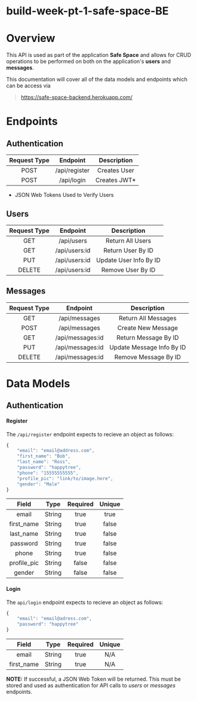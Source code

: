 # build-week-pt-1-safe-space-BE

# Overview

This API is used as part of the application __Safe Space__ and allows for CRUD operations to
be performed on both on the application's __users__ and __messages__.

This documentation will cover all of the data models and endpoints which can be access via
> <https://safe-space-backend.herokuapp.com/>


# Endpoints

## Authentication

| Request Type | Endpoint      | Description   |
|:------------:|:-------------:|:-------------:|
| POST         | /api/register | Creates User  |
| POST         | /api/login    | Creates JWT*  |

* JSON Web Tokens Used to Verify Users

## Users

| Request Type | Endpoint      | Description           |
|:------------:|:-------------:|:---------------------:|
| GET          | /api/users    | Return All Users      |
| GET          | /api/users:id | Return User By ID     |
| PUT          | /api/users:id | Update User Info By ID|
| DELETE       | /api/users:id | Remove User By ID     |

## Messages

| Request Type | Endpoint         | Description              |
|:------------:|:----------------:|:------------------------:|
| GET          | /api/messages    | Return All Messages      |
| POST         | /api/messages    | Create New Message       |
| GET          | /api/messages:id | Return Message By ID     |
| PUT          | /api/messages:id | Update Message Info By ID|
| DELETE       | /api/messages:id | Remove Message By ID     |

# Data Models

## Authentication

#### Register

The `/api/register` endpoint expects to recieve an object as follows: 

```javascript
{
    "email": "email@address.com",
    "first_name": "Bob",
    "last_name": "Ross",
    "password": "happytree",
    "phone": "15555555555",
    "profile_pic": "link/to/image.here",
    "gender": "Male"
}
```

| Field        | Type      | Required   | Unique     |
|:------------:|:---------:|:----------:|:----------:|
| email        | String    |  true      | true       |
| first_name   | String    |  true      | false      |
| last_name    | String    |  true      | false      |
| password     | String    |  true      | false      |
| phone        | String    |  true      | false      |
| profile_pic  | String    |  false     | false      |
| gender       | String    |  false     | false      |

#### Login

The `api/login` endpoint expects to recieve an object as follows:

```javascript
{
    "email": "email@adress.com",
    "password": "happytree"
}
```

| Field        | Type      | Required   | Unique     |
|:------------:|:---------:|:----------:|:----------:|
| email        | String    |  true      | N/A        |
| first_name   | String    |  true      | N/A        |

__NOTE:__ If successful, a JSON Web Token will be returned. This must be stored and used as authentication for API calls to _users_ or _messages_ endpoints.